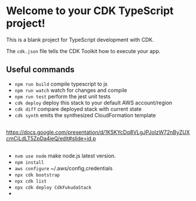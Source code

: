# Welcome to your CDK TypeScript project!

This is a blank project for TypeScript development with CDK.

The `cdk.json` file tells the CDK Toolkit how to execute your app.

## Useful commands

 * `npm run build`   compile typescript to js
 * `npm run watch`   watch for changes and compile
 * `npm run test`    perform the jest unit tests
 * `cdk deploy`      deploy this stack to your default AWS account/region
 * `cdk diff`        compare deployed stack with current state
 * `cdk synth`       emits the synthesized CloudFormation template


## 
https://docs.google.com/presentation/d/1K5KYcDq8VLgJPJoIzW72nByZUXcmCjLdLT5ZpDa4ieQ/edit#slide=id.p

##

* `nvm use node`    make node.js latest version.
* `npm install`  
* `aws configure`   ~/.aws/config,credentials
* `npx cdk bootstrap`   
* `npx cdk list`    
* `npx cdk deploy CdkFukudaStack`
* 

